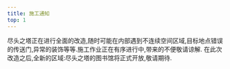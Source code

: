 ```yaml
---
title: 施工通知
top: 1
---
```

尽头之塔正在进行全面的改造,随时可能在内部遇到不连续空间区域,目标地点错误的传送门,异常的装饰等等.施工作业正在有序进行中,带来的不便敬请谅解.
在此次改造之后,全新的区域:尽头之塔的图书馆将正式开放,敬请期待.